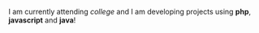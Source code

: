 I am currently attending *college* and I am developing projects using **php**, **javascript** and **java**!
